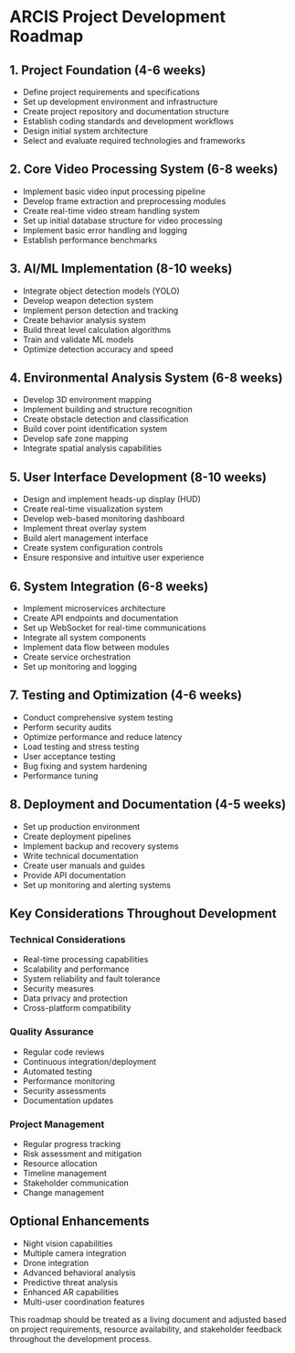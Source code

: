 # ARCIS Project Development Roadmap

## 1. Project Foundation (4-6 weeks)
- Define project requirements and specifications
- Set up development environment and infrastructure
- Create project repository and documentation structure
- Establish coding standards and development workflows
- Design initial system architecture
- Select and evaluate required technologies and frameworks

## 2. Core Video Processing System (6-8 weeks)
- Implement basic video input processing pipeline
- Develop frame extraction and preprocessing modules
- Create real-time video stream handling system
- Set up initial database structure for video processing
- Implement basic error handling and logging
- Establish performance benchmarks

## 3. AI/ML Implementation (8-10 weeks)
- Integrate object detection models (YOLO)
- Develop weapon detection system
- Implement person detection and tracking
- Create behavior analysis system
- Build threat level calculation algorithms
- Train and validate ML models
- Optimize detection accuracy and speed

## 4. Environmental Analysis System (6-8 weeks)
- Develop 3D environment mapping
- Implement building and structure recognition
- Create obstacle detection and classification
- Build cover point identification system
- Develop safe zone mapping
- Integrate spatial analysis capabilities

## 5. User Interface Development (8-10 weeks)
- Design and implement heads-up display (HUD)
- Create real-time visualization system
- Develop web-based monitoring dashboard
- Implement threat overlay system
- Build alert management interface
- Create system configuration controls
- Ensure responsive and intuitive user experience

## 6. System Integration (6-8 weeks)
- Implement microservices architecture
- Create API endpoints and documentation
- Set up WebSocket for real-time communications
- Integrate all system components
- Implement data flow between modules
- Create service orchestration
- Set up monitoring and logging

## 7. Testing and Optimization (4-6 weeks)
- Conduct comprehensive system testing
- Perform security audits
- Optimize performance and reduce latency
- Load testing and stress testing
- User acceptance testing
- Bug fixing and system hardening
- Performance tuning

## 8. Deployment and Documentation (4-5 weeks)
- Set up production environment
- Create deployment pipelines
- Implement backup and recovery systems
- Write technical documentation
- Create user manuals and guides
- Provide API documentation
- Set up monitoring and alerting systems

## Key Considerations Throughout Development

### Technical Considerations
- Real-time processing capabilities
- Scalability and performance
- System reliability and fault tolerance
- Security measures
- Data privacy and protection
- Cross-platform compatibility

### Quality Assurance
- Regular code reviews
- Continuous integration/deployment
- Automated testing
- Performance monitoring
- Security assessments
- Documentation updates

### Project Management
- Regular progress tracking
- Risk assessment and mitigation
- Resource allocation
- Timeline management
- Stakeholder communication
- Change management

## Optional Enhancements
- Night vision capabilities
- Multiple camera integration
- Drone integration
- Advanced behavioral analysis
- Predictive threat analysis
- Enhanced AR capabilities
- Multi-user coordination features

This roadmap should be treated as a living document and adjusted based on project requirements, resource availability, and stakeholder feedback throughout the development process.
